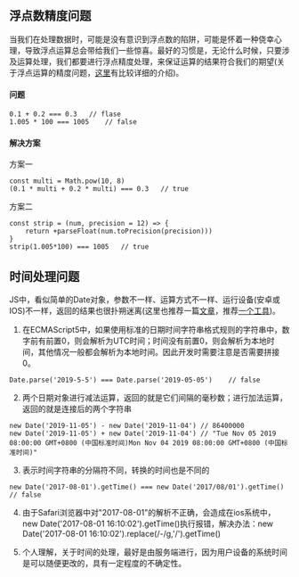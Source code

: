 ## 浮点数精度问题

当我们在处理数据时，可能是没有意识到浮点数的陷阱，可能是怀着一种侥幸心理，导致浮点运算总会带给我们一些惊喜。最好的习惯是，无论什么时候，只要涉及运算处理，我们都要进行浮点精度处理，来保证运算的结果符合我们的期望(关于浮点运算的精度问题，[这里](https://github.com/camsong/blog/issues/9)有比较详细的介绍)。

#### 问题
```
0.1 + 0.2 === 0.3   // flase
1.005 * 100 === 1005    // false
```

#### 解决方案
方案一
```
const multi = Math.pow(10, 8)
(0.1 * multi + 0.2 * multi) === 0.3   // true
```
方案二
```
const strip = (num, precision = 12) => {
    return +parseFloat(num.toPrecision(precision)))
}
strip(1.005*100) === 1005   // true
```

## 时间处理问题

JS中，看似简单的Date对象，参数不一样、运算方式不一样、运行设备(安卓或IOS)不一样，返回的结果也很扑朔迷离(这里也推荐一篇[文章](http://chitanda.me/2015/08/21/the-trivia-of-js-date-function/)，推荐[一个工具](https://github.com/nefe/number-precision))。

1. 在ECMAScript5中，如果使用标准的日期时间字符串格式规则的字符串中，数字前有前置0，则会解析为UTC时间；时间没有前置0，则会解析为本地时间，其他情况一般都会解析为本地时间。因此开发时需要注意是否需要拼接0。
```
Date.parse('2019-5-5') === Date.parse('2019-05-05')    // false
```

2. 两个日期对象进行减法运算，返回的就是它们间隔的毫秒数；进行加法运算，返回的就是连接后的两个字符串
```
new Date('2019-11-05') - new Date('2019-11-04') // 86400000
new Date('2019-11-05') + new Date('2019-11-04') // "Tue Nov 05 2019 08:00:00 GMT+0800 (中国标准时间)Mon Nov 04 2019 08:00:00 GMT+0800 (中国标准时间)"
```

3. 表示时间字符串的分隔符不同，转换的时间也是不同的
```
new Date('2017-08-01').getTime() === new Date('2017/08/01').getTime()   // false
```

4. 由于Safari浏览器中对"2017-08-01"的解析不正确，会造成在ios系统中，new Date('2017-08-01 16:10:02').getTime()执行报错，解决办法：new Date('2017-08-01 16:10:02').replace(/\-/g,'/').getTime()

5. 个人理解，关于时间的处理，最好是由服务端进行，因为用户设备的系统时间是可以随便更改的，具有一定程度的不确定性。
